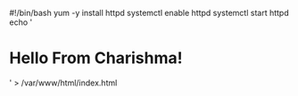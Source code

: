 #!/bin/bash
yum -y install httpd
systemctl enable httpd
systemctl start httpd
echo '<html><h1>Hello From Charishma!</h1></html>' > /var/www/html/index.html
